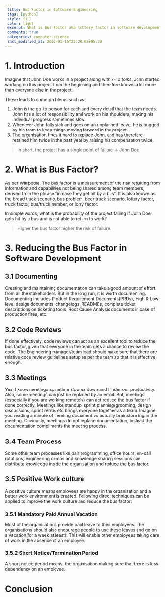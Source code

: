 ```yaml
---
 title: Bus Factor in Software Engineering
 tags: [python]
 style: fill
 color: light
 excerpt: What is bus Factor aka lottery factor in software development? How to measure and improve it in your team?
 comments: true
 categories: computer-science
 last_modified_at: 2022-01-15T22:20:02+05:30
---
```



# 1. Introduction
Imagine that John Doe works in a project along with 7-10 folks. John started 
working on this project from the beginning and therefore knows a lot more than everyone else in the project.

These leads to some problems such as:
1. John is the go-to person for each and every detail that the team needs. John has a lot of responsibility and work on his shoulders, making his individual progress sometimes slow.
2. Whenever John falls sick and goes on an unplanned leave, he is bugged by his team to keep things moving forward in the project.
3. The organisation finds it hard to replace John, and has therefore retained him twice in the past year by raising his compensation twice.

> In short, the project has a single point of failure -> John Doe


# 2. What is Bus Factor?

As per Wikipedia, The bus factor is a measurement of the risk resulting from information and capabilities not 
being shared among team members, derived from the phrase "in case they get hit by a bus". 
It is also known as the bread truck scenario, bus problem, beer truck scenario, lottery factor, truck factor, 
bus/truck number, or lorry factor.

In simple words, what is the probability of the project failing if John Doe gets hit by a bus and is not able to return to work? 
> Higher the bus factor higher the risk of failure. 


# 3. Reducing the Bus Factor in Software Development

## 3.1 Documenting
Creating and maintaining documentation can take a good amount of effort from all 
the stakeholders. But in the long run, it is worth documenting. Documenting includes Product Requirement
Documents(PRDs), High & Low level design documents, changelogs, READMEs, complete ticket descriptions on ticketing tools, 
Root Cause Analysis documents in case of production fires, etc

## 3.2 Code Reviews 
If done effectively, code reviews can act as an excellent tool to reduce the bus 
factor, given that everyone in the team gets a chance to review the code. 
The Engineering manager/team lead should make sure that there are relative code 
review guidelines setup as per the team so that it is effective enough.

## 3.3 Meetings
Yes, I know meetings sometime slow us down and hinder our productivity. Also, some meetings can 
just be replaced by an email. But, meetings (especially if you are working remotely) can act reduce the 
bus factor if done correctly. Meetings like standup, sprint planning/grooming, design discussions, 
sprint retros etc brings everyone together as a team. Imagine you reading a minute of meeting document vs
actually brainstorming in the meeting. Obviously, meetings do not replace documentation, instead the
documentation compliments the meeting process.

## 3.4 Team Process
Some other team processes like pair programming, office hours, on-call rotations, engineering demos 
and knowledge sharing sessions can distribute knowledge inside the organisation and reduce the bus factor.

## 3.5 Positive Work culture
A positive culture means employees are happy in the organisation and a better work environment is created. 
Following direct techniques can be applied to improve the work culture and reduce the bus factor:

### 3.5.1 Mandatory Paid Annual Vacation 
Most of the organisations provide paid leave to their employees. The organisations should also encourage
people to use these leaves and go on a vacation(for a week at least). This will enable other employees taking
care of work in the absence of an employee. 


### 3.5.2 Short Notice/Termination Period
A short notice period means, the organisation making sure that there is less dependency on an employee. 



# Conclusion





